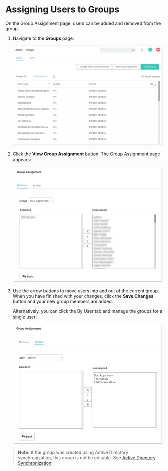 [title]: # (Assigning Users to Groups)
[tags]: # (Groups)
[priority]: # (10)

# Assigning Users to Groups

On the Group Assignment page, users can be added and removed from the group. 

1. Navigate to the **Groups** page:

   ![image-20191209092814385](images/image-20191209092814385.png)

1. Click the **View Group Assignment** button. The Group Assignment page appears:

   ![image-20191209093031804](images/image-20191209093031804.png)

1. Use the arrow buttons to move users into and out of the current group.  When you have finished with your changes, click the **Save Changes** button and your new group members are added.

   Alternatively, you can click the By User tab and manage the groups for a single user:

   ![image-20191209094641637](images/image-20191209094641637.png)

> **Note:** If the group was created using Active Directory synchronization, this group is not be editable. See [Active Directory Synchronization](#Active-Directory-Synchronization).
